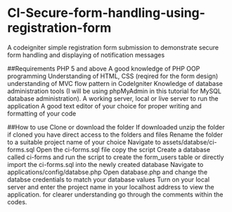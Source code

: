 # CI-Secure-form-handling-using-registration-form
A codeigniter  simple registration form submission to demonstrate secure form handling and displaying of notification messages

##Requirements
PHP 5 and above
A good knowledge of PHP OOP programming
Understanding of HTML, CSS (reqired for the form design) 
understanding of MVC flow pattern in CodeIgniter
Knowledge of database administration tools (I will be using phpMyAdmin in this tutorial for MySQL database administration).
A working server, local or live server to run the application
A good text editor of your choice for proper writing and formatting of your code 

##How to use
Clone or download the folder
If downloaded unzip the folder if cloned you have direct access to the folders and files
Rename the folder to a suitable project name of your choice
Navigate to assets/databse/ci-forms.sql
Open the ci-forms.sql file copy the script
Create a database called ci-forms and run the script to create the form_users table
or directly import the ci-forms.sql into the newly created database
Navigate to applications/config/databse.php
Open database.php and change the databse credentials to match your database values
Turn on your local server and enter the project name in your localhost address to view the application.
for clearer understanding go through the comments within the codes.
